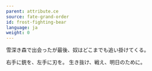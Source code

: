 ```yaml
---
parent: attribute.ce
source: fate-grand-order
id: frost-fighting-bear
language: ja
weight: 0
---
```


雪深き森で出会ったが最後、奴はどこまでも追い掛けてくる。

右手に銃を、左手に刃を。
生き抜け、戦え、明日のために。
